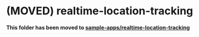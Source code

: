 # (MOVED) realtime-location-tracking

**This folder has been moved to [sample-apps/realtime-location-tracking](../../sample-apps/realtime-location-tracking)**
